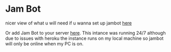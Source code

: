 # Jam Bot

nicer view of what u will need if u wanna set up jambot [here](https://jamieplayz29.github.io/currentjambot)

Or add Jam Bot to your server [here](https://discord.com/api/oauth2/authorize?client_id=709026936919293984&permissions=8&scope=bot%20applications.commands). This intance was running 24/7 although due to issues with heroku the instance runs on my local machine so jambot will only be online when my PC is on.
